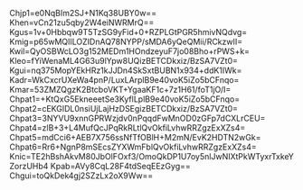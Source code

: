 Chjp1=e0NqBIm2SJ+N1Kq38UBY0w==
Khen=vCn21zu5qby2W4eiNWRMrQ==
Kgus=1v+0Hbbqw9T5TzSG9yFid+0+RZPLGtPGR5hmivNQdvg=
Kmig=p65wMQIILOZIDnAQ78NYPP/sMDA6yQeQMii/RCkzwII=
Kwil=QyOSBWcLO3g152MEDm1HOndzeyuF7jo08Bho+rPWS+k=
Kleo=fYiWenaML4G63u9lYpw8UQizBETCDkxiz/BzSA7VZt0=
Kgui=nq375MopYEkHRz1kJJDn4SkSxtBUBN1x934+ddK1IWk=
Kadr=WkCxcrUXeWa4pnP/LuxLArplB9e40voK5iZo5bCFnqo=
Kmar=53ZMZQgzK2BtcboVKT+YgaaKF1c+7z1H61/foT1jO/I=
Chpat1=+KtQxG5EkneeetSe3KyflLplB9e40voK5iZo5bCFnqo=
Chpat2=cEKGIDL0nsiUjLajHzDSEgizBETCDkxiz/BzSA7VZt0=
Chpat3=3NYVU9xnnGPRWzjdv0nPqqdFwMnOD0zGFp7dCXLrCEU=
Chpat4=zlB+3+L4MufQcJPqRkRLtlQvOkfiLvhwRRZgzExXZs4=
Chpat5=mdCci6+AEB7X756ssNfTfOBlH+M2mN/EvK2HDTN2wGk=
Chpat6=Rr6+NgnP8mSEcsZYXWmFblQvOkfiLvhwRRZgzExXZs4=
Knic=TE2hBshAkvM80JbOlFOxf3/OmoQkDP1U7oy5nlJwNIXtPkWTyxrTxkeYZorzUHb4
Kpab=AVy8CqL28F4tdSeqEEzGyg==
Chgui=toQkDek4gj2SZzLx2oX9Ww==
